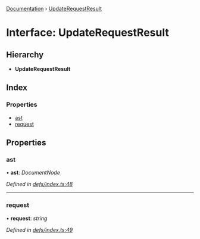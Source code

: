 [Documentation](../README.md) › [UpdateRequestResult](updaterequestresult.md)

# Interface: UpdateRequestResult

## Hierarchy

* **UpdateRequestResult**

## Index

### Properties

* [ast](updaterequestresult.md#ast)
* [request](updaterequestresult.md#request)

## Properties

###  ast

• **ast**: *DocumentNode*

*Defined in [defs/index.ts:48](https://github.com/badbatch/graphql-box/blob/f8ef82d/packages/request-parser/src/defs/index.ts#L48)*

___

###  request

• **request**: *string*

*Defined in [defs/index.ts:49](https://github.com/badbatch/graphql-box/blob/f8ef82d/packages/request-parser/src/defs/index.ts#L49)*
